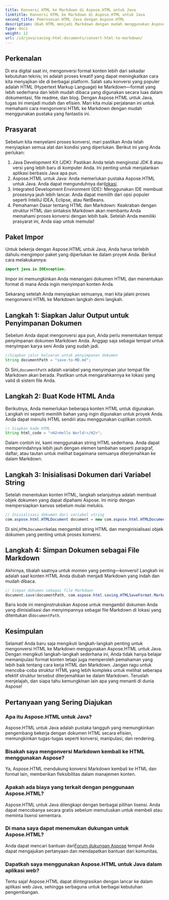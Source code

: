 ```yaml
---
title: Konversi HTML ke Markdown di Aspose.HTML untuk Java
linktitle: Konversi HTML ke Markdown di Aspose.HTML untuk Java
second_title: Pemrosesan HTML Java dengan Aspose.HTML
description: Ubah HTML menjadi Markdown dengan mudah menggunakan Aspose.HTML untuk Java. Ikuti panduan langkah demi langkah ini untuk konversi dan manipulasi konten yang lancar.
type: docs
weight: 12
url: /id/java/saving-html-documents/convert-html-to-markdown/
---
```

## Perkenalan
Di era digital saat ini, mengonversi format konten lebih dari sekadar kebutuhan teknis; ini adalah proses kreatif yang dapat meningkatkan cara kita menyajikan ide di berbagai platform. Salah satu konversi yang populer adalah HTML (Hypertext Markup Language) ke Markdown—format yang lebih sederhana dan lebih mudah dibaca yang digunakan secara luas dalam dokumentasi, file readme, dan blog. Dengan Aspose.HTML untuk Java, tugas ini menjadi mudah dan efisien. Mari kita mulai perjalanan ini untuk memahami cara mengonversi HTML ke Markdown dengan mudah menggunakan pustaka yang fantastis ini.
## Prasyarat
Sebelum kita menyelami proses konversi, mari pastikan Anda telah menyiapkan semua alat dan kondisi yang diperlukan. Berikut ini yang Anda perlukan:
1. Java Development Kit (JDK): Pastikan Anda telah menginstal JDK 8 atau versi yang lebih baru di komputer Anda. Ini penting untuk menjalankan aplikasi berbasis Java apa pun.
2.  Aspose.HTML untuk Java: Anda memerlukan pustaka Aspose.HTML untuk Java. Anda dapat mengunduhnya dari[lokasi](https://releases.aspose.com/html/java/).
3. Integrated Development Environment (IDE): Menggunakan IDE membuat prosesnya jauh lebih lancar. Anda dapat memilih dari opsi populer seperti IntelliJ IDEA, Eclipse, atau NetBeans.
4. Pemahaman Dasar tentang HTML dan Markdown: Keakraban dengan struktur HTML dan sintaksis Markdown akan membantu Anda memahami proses konversi dengan lebih baik.
Setelah Anda memiliki prasyarat ini, Anda siap untuk memulai!
## Paket Impor
Untuk bekerja dengan Aspose.HTML untuk Java, Anda harus terlebih dahulu mengimpor paket yang diperlukan ke dalam proyek Anda. Berikut cara melakukannya:
```java
import java.io.IOException;
```
Impor ini memungkinkan Anda menangani dokumen HTML dan menentukan format di mana Anda ingin menyimpan konten Anda.

Sekarang setelah Anda menyiapkan semuanya, mari kita jalani proses mengonversi HTML ke Markdown langkah demi langkah.
## Langkah 1: Siapkan Jalur Output untuk Penyimpanan Dokumen
Sebelum Anda dapat mengonversi apa pun, Anda perlu menentukan tempat penyimpanan dokumen Markdown Anda. Anggap saja sebagai tempat untuk menyimpan karya seni Anda yang sudah jadi.
```java
//Siapkan jalur keluaran untuk penyimpanan dokumen
String documentPath = "save-to-MD.md";
```
 Di Sini,`documentPath` adalah variabel yang menyimpan jalur tempat file Markdown akan berada. Pastikan untuk mengarahkannya ke lokasi yang valid di sistem file Anda.
## Langkah 2: Buat Kode HTML Anda
Berikutnya, Anda memerlukan beberapa konten HTML untuk digunakan. Langkah ini seperti memilih bahan yang ingin digunakan untuk proyek Anda. Anda dapat menulis HTML sendiri atau menggunakan cuplikan contoh.
```java
// Siapkan kode HTML
String html_code = "<H2>Hello World!</H2>";
```
Dalam contoh ini, kami menggunakan string HTML sederhana. Anda dapat memperindahnya lebih jauh dengan elemen tambahan seperti paragraf, daftar, atau tautan untuk melihat bagaimana semuanya diterjemahkan ke dalam Markdown.
## Langkah 3: Inisialisasi Dokumen dari Variabel String
Setelah menentukan konten HTML, langkah selanjutnya adalah membuat objek dokumen yang dapat dipahami Aspose. Ini mirip dengan mempersiapkan kanvas sebelum mulai melukis.
```java
// Inisialisasi dokumen dari variabel string
com.aspose.html.HTMLDocument document = new com.aspose.html.HTMLDocument(html_code, ".");
```
 Di sini,`HTMLDocument`kelas mengambil string HTML dan menginisialisasi objek dokumen yang penting untuk proses konversi.
## Langkah 4: Simpan Dokumen sebagai File Markdown
Akhirnya, tibalah saatnya untuk momen yang penting—konversi! Langkah ini adalah saat konten HTML Anda diubah menjadi Markdown yang indah dan mudah dibaca.
```java
// Simpan dokumen sebagai file Markdown
document.save(documentPath, com.aspose.html.saving.HTMLSaveFormat.Markdown);
```
 Baris kode ini menginstruksikan Aspose untuk mengambil dokumen Anda yang diinisialisasi dan menyimpannya sebagai file Markdown di lokasi yang ditentukan di`documentPath`.
## Kesimpulan
Selamat! Anda baru saja mengikuti langkah-langkah penting untuk mengonversi HTML ke Markdown menggunakan Aspose.HTML untuk Java. Dengan mengikuti langkah-langkah sederhana ini, Anda tidak hanya belajar memanipulasi format konten tetapi juga memperoleh pemahaman yang lebih baik tentang cara kerja HTML dan Markdown. Jangan ragu untuk mencoba-coba struktur HTML yang lebih kompleks untuk melihat seberapa efektif struktur tersebut diterjemahkan ke dalam Markdown. Teruslah menjelajah, dan siapa tahu kemungkinan lain apa yang menanti di dunia Aspose!
## Pertanyaan yang Sering Diajukan
### Apa itu Aspose.HTML untuk Java?
Aspose.HTML untuk Java adalah pustaka tangguh yang memungkinkan pengembang bekerja dengan dokumen HTML secara efisien, memungkinkan tugas-tugas seperti konversi, manipulasi, dan rendering.
### Bisakah saya mengonversi Markdown kembali ke HTML menggunakan Aspose?
Ya, Aspose.HTML mendukung konversi Markdown kembali ke HTML dan format lain, memberikan fleksibilitas dalam manajemen konten.
### Apakah ada biaya yang terkait dengan penggunaan Aspose.HTML?
Aspose.HTML untuk Java dilengkapi dengan berbagai pilihan lisensi. Anda dapat mencobanya secara gratis sebelum memutuskan untuk membeli atau meminta lisensi sementara.
### Di mana saya dapat menemukan dukungan untuk Aspose.HTML?
 Anda dapat mencari bantuan dari[Forum dukungan Aspose](https://forum.aspose.com/c/html/29) tempat Anda dapat mengajukan pertanyaan dan mendapatkan bantuan dari komunitas.
### Dapatkah saya menggunakan Aspose.HTML untuk Java dalam aplikasi web?
Tentu saja! Aspose.HTML dapat diintegrasikan dengan lancar ke dalam aplikasi web Java, sehingga serbaguna untuk berbagai kebutuhan pengembangan.